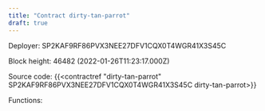 ```yaml
---
title: "Contract dirty-tan-parrot"
draft: true
---
```

Deployer: SP2KAF9RF86PVX3NEE27DFV1CQX0T4WGR41X3S45C


 



Block height: 46482 (2022-01-26T11:23:17.000Z)

Source code: {{<contractref "dirty-tan-parrot" SP2KAF9RF86PVX3NEE27DFV1CQX0T4WGR41X3S45C dirty-tan-parrot>}}

Functions:


